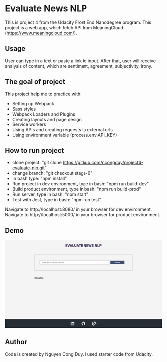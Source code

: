# Evaluate News NLP
This is project 4 from the Udacity Front End Nanodegree program. This project is a web app, which fetch API from MeaningCloud (https://www.meaningcloud.com/).


## Usage
User can type in a text or paste a link to input. After that, user will receive analysis of content, which are sentiment, agreement, subjectivity, irony.

## The goal of project
This project help me to practice with:
- Setting up Webpack
- Sass styles
- Webpack Loaders and Plugins
- Creating layouts and page design
- Service workers
- Using APIs and creating requests to external urls
- Using environment variable (process.env.API_KEY)

## How to run project
- clone project: "git clone https://github.com/ncongduy/project4-evaluate-nlp.git"
- change branch: "git checkout stage-6"
- In bash type: "npm install"
- Run project in dev environment, type in bash: "npm run build-dev"
- Build product environment, type in bash: "npm run build-prod"
- Run server, type in bash: "npm start"
- Test with Jest, type in bash: "npm run test"

Navigate to http://localhost:8080/ in your browser for dev environment.
Navigate to http://localhost:5000/ in your browser for product environment.

## Demo

![Demo web app](/src/client/img/evaluate-news-nlp.png)


## Author
Code is created by Nguyen Cong Duy. I used starter code from Udacity.


